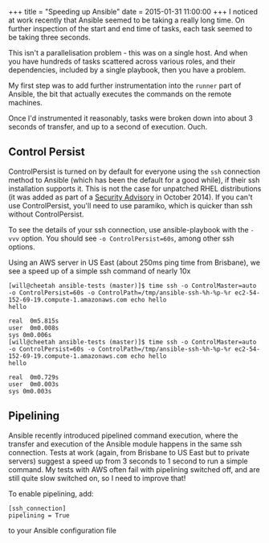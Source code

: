 +++
title = "Speeding up Ansible"
date = 2015-01-31 11:00:00
+++
I noticed at work recently that Ansible seemed to be taking a really long
time. On further inspection of the start and end time of tasks, each task
seemed to be taking three seconds.

This isn't a parallelisation problem - this was on a single host. And when
you have hundreds of tasks scattered across various roles, and their
dependencies, included by a single playbook, then you have a problem.

My first step was to add further instrumentation into the `runner` part
of Ansible, the bit that actually executes the commands on the remote machines.

Once I'd instrumented it reasonably, tasks were broken down into
about 3 seconds of transfer, and up to a second of execution. Ouch. 

## Control Persist
ControlPersist is turned on by default for everyone using the `ssh`
connection method to Ansible (which has been the default for a good 
while), if their ssh installation supports it. This is not the case
for unpatched RHEL distributions (it was added as part of a 
[Security Advisory](https://rhn.redhat.com/errata/RHSA-2014-1552.html) 
in October 2014). If you can't use ControlPersist, you'll need to 
use paramiko, which is quicker than ssh without ControlPersist.

To see the details of your ssh connection, use ansible-playbook with
the `-vvv` option. You should see `-o ControlPersist=60s`, among
other ssh options.

Using an AWS server in US East (about 250ms ping time from Brisbane),
we see a speed up of a simple ssh command of nearly 10x
```
[will@cheetah ansible-tests (master)]$ time ssh -o ControlMaster=auto -o ControlPersist=60s -o ControlPath=/tmp/ansible-ssh-%h-%p-%r ec2-54-152-69-19.compute-1.amazonaws.com echo hello
hello

real  0m5.815s
user  0m0.008s
sys 0m0.006s
[will@cheetah ansible-tests (master)]$ time ssh -o ControlMaster=auto -o ControlPersist=60s -o ControlPath=/tmp/ansible-ssh-%h-%p-%r ec2-54-152-69-19.compute-1.amazonaws.com echo hello
hello

real  0m0.729s
user  0m0.003s
sys 0m0.003s
```

## Pipelining
Ansible recently introduced pipelined command execution, where the transfer
and execution of the Ansible module happens in the same ssh connection.
Tests at work (again, from Brisbane to US East but to private servers)
suggest a speed up from 3 seconds to 1 second to run a simple command.
My tests with AWS often fail with pipelining switched off, and are still
quite slow switched on, so I need to improve that!

To enable pipelining, add:

```
[ssh_connection]
pipelining = True
```

to your Ansible configuration file
